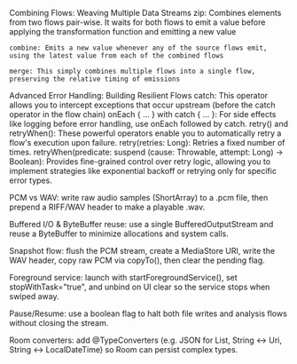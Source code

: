 Combining Flows: Weaving Multiple Data Streams
	zip: Combines elements from two flows pair-wise. It waits for both flows to emit a value before applying the transformation 
		function and emitting a new value

	combine: Emits a new value whenever any of the source flows emit, using the latest value from each of the combined flows

	merge: This simply combines multiple flows into a single flow, preserving the relative timing of emissions

Advanced Error Handling: Building Resilient Flows
	catch: This operator allows you to intercept exceptions that occur upstream (before the catch operator in the flow chain)
	onEach { ... } with catch { ... }: For side effects like logging before error handling, use onEach followed by catch.
	retry() and retryWhen(): These powerful operators enable you to automatically retry a flow's execution upon failure.
	retry(retries: Long): Retries a fixed number of times.
	retryWhen(predicate: suspend (cause: Throwable, attempt: Long) -> Boolean): Provides fine-grained control over retry logic, 
		allowing you to implement strategies like exponential backoff or retrying only for specific error types.

PCM vs WAV: write raw audio samples (ShortArray) to a .pcm file, then prepend a RIFF/WAV header to make a playable .wav.

Buffered I/O & ByteBuffer reuse: use a single BufferedOutputStream and reuse a ByteBuffer to minimize allocations and system calls.

Snapshot flow: flush the PCM stream, create a MediaStore URI, write the WAV header, copy raw PCM via copyTo(), then clear the pending flag.

Foreground service: launch with startForegroundService(), set stopWithTask="true", and unbind on UI clear so the service stops when 
	swiped away.

Pause/Resume: use a boolean flag to halt both file writes and analysis flows without closing the stream.

Room converters: add @TypeConverters (e.g. JSON for List<LevelSample>, String ↔ Uri, String ↔ LocalDateTime) so Room can persist complex types.